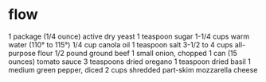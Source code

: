 # flow
1 package (1/4 ounce) active dry yeast
1 teaspoon sugar
1-1/4 cups warm water (110° to 115°)
1/4 cup canola oil
1 teaspoon salt
3-1/2 to 4 cups all-purpose flour
1/2 pound ground beef
1 small onion, chopped
1 can (15 ounces) tomato sauce
3 teaspoons dried oregano
1 teaspoon dried basil
1 medium green pepper, diced
2 cups shredded part-skim mozzarella cheese

